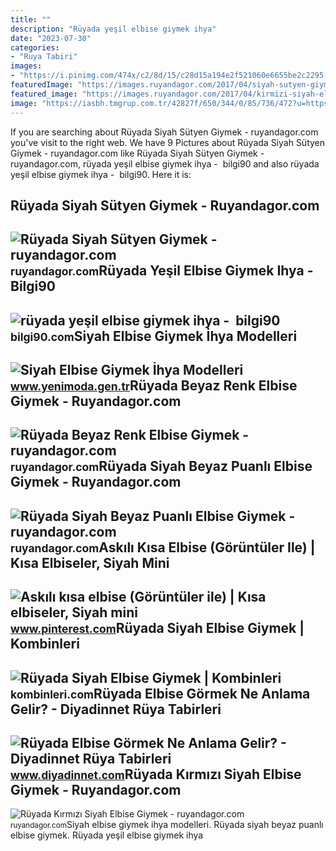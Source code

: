 ```yaml
---
title: ""
description: "Rüyada yeşil elbise giymek ihya"
date: "2023-07-30"
categories:
- "Ruya Tabiri"
images:
- "https://i.pinimg.com/474x/c2/8d/15/c28d15a194e2f521060e6655be2c2295.jpg"
featuredImage: "https://images.ruyandagor.com/2017/04/siyah-sutyen-giymek-1711.jpg"
featured_image: "https://images.ruyandagor.com/2017/04/kirmizi-siyah-elbise-giymek-1608.jpg"
image: "https://iasbh.tmgrup.com.tr/42827f/650/344/0/85/736/472?u=https://isbh.tmgrup.com.tr/sbh/2021/08/31/1630409236777.jpg"
---
```


If you are searching about Rüyada Siyah Sütyen Giymek - ruyandagor.com you've visit to the right web. We have 9 Pictures about Rüyada Siyah Sütyen Giymek - ruyandagor.com like Rüyada Siyah Sütyen Giymek - ruyandagor.com, rüyada yeşil elbise giymek ihya - ️ bilgi90 and also rüyada yeşil elbise giymek ihya - ️ bilgi90. Here it is:

Rüyada Siyah Sütyen Giymek - Ruyandagor.com
-------------------------------------------

 ![Rüyada Siyah Sütyen Giymek - ruyandagor.com](https://images.ruyandagor.com/2017/04/siyah-sutyen-giymek-1711.jpg) <small>ruyandagor.com</small>Rüyada Yeşil Elbise Giymek Ihya - ️ Bilgi90
-------------------------------------------

 ![rüyada yeşil elbise giymek ihya - ️ bilgi90](https://iasbh.tmgrup.com.tr/42827f/650/344/0/85/736/472?u=https://isbh.tmgrup.com.tr/sbh/2021/08/31/1630409236777.jpg) <small>bilgi90.com</small>Siyah Elbise Giymek İhya Modelleri
----------------------------------

 ![Siyah Elbise Giymek İhya Modelleri](https://www.yenimoda.gen.tr/images/trendyol/Kadin-Tesettur-Giyim-Modelleri-Fiyatlari-Trendyol9629.jpg) <small>www.yenimoda.gen.tr</small>Rüyada Beyaz Renk Elbise Giymek - Ruyandagor.com
------------------------------------------------

 ![Rüyada Beyaz Renk Elbise Giymek - ruyandagor.com](https://images.ruyandagor.com/2017/06/beyaz-renk-elbise-giymek-1147.jpg) <small>ruyandagor.com</small>Rüyada Siyah Beyaz Puanlı Elbise Giymek - Ruyandagor.com
--------------------------------------------------------

 ![Rüyada Siyah Beyaz Puanlı Elbise Giymek - ruyandagor.com](https://images.ruyandagor.com/2017/05/siyah-beyaz-puanli-elbise-giymek-1733.jpg) <small>ruyandagor.com</small>Askılı Kısa Elbise (Görüntüler Ile) | Kısa Elbiseler, Siyah Mini
----------------------------------------------------------------

 ![Askılı kısa elbise (Görüntüler ile) | Kısa elbiseler, Siyah mini](https://i.pinimg.com/474x/c2/8d/15/c28d15a194e2f521060e6655be2c2295.jpg) <small>www.pinterest.com</small>Rüyada Siyah Elbise Giymek | Kombinleri
---------------------------------------

 ![Rüyada Siyah Elbise Giymek | Kombinleri](https://kombinleri.com/wp-content/uploads/2019/04/siyah-giymek.jpg) <small>kombinleri.com</small>Rüyada Elbise Görmek Ne Anlama Gelir? - Diyadinnet Rüya Tabirleri
-----------------------------------------------------------------

 ![Rüyada Elbise Görmek Ne Anlama Gelir? - Diyadinnet Rüya Tabirleri](https://www.diyadinnet.com/d/ruya/ruyada-elbise-gormek-ne-anlama-gelir-4472.jpg) <small>www.diyadinnet.com</small>Rüyada Kırmızı Siyah Elbise Giymek - Ruyandagor.com
---------------------------------------------------

 ![Rüyada Kırmızı Siyah Elbise Giymek - ruyandagor.com](https://images.ruyandagor.com/2017/04/kirmizi-siyah-elbise-giymek-1608.jpg) <small>ruyandagor.com</small>Siyah elbise giymek i̇hya modelleri. Rüyada siyah beyaz puanlı elbise giymek. Rüyada yeşil elbise giymek ihya
